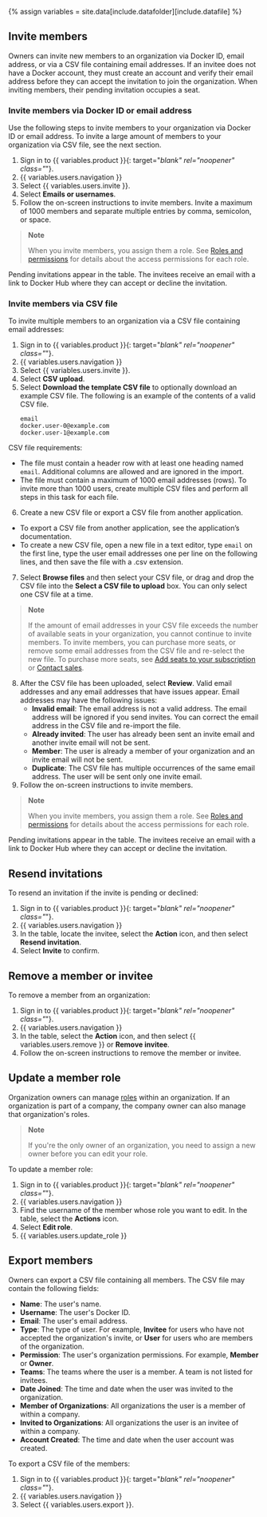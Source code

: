 {% assign variables = site.data[include.datafolder][include.datafile] %}


## Invite members

Owners can invite new members to an organization via Docker ID, email address, or via a CSV file containing email addresses. If an invitee does not have a Docker account, they must create an account and verify their email address before they can accept the invitation to join the organization. When inviting members, their pending invitation occupies a seat.

### Invite members via Docker ID or email address

Use the following steps to invite members to your organization via Docker ID or email address. To invite a large amount of members to your organization via CSV file, see the next section.

1. Sign in to {{ variables.product }}{: target="_blank" rel="noopener" class="_"}.
2. {{ variables.users.navigation }}
3. Select {{ variables.users.invite }}.
4. Select **Emails or usernames**.
5. Follow the on-screen instructions to invite members. Invite a maximum of 1000 members and separate multiple entries by comma, semicolon, or space.

  > **Note**
  >
  >  When you invite members, you assign them a role. See [Roles and permissions](/docker-hub/roles-and-permissions/) for details about the access permissions for each role.

Pending invitations appear in the table. The invitees receive an email with a link to Docker Hub where they can accept or decline the invitation.

### Invite members via CSV file

To invite multiple members to an organization via a CSV file containing email addresses:

1. Sign in to {{ variables.product }}{: target="_blank" rel="noopener" class="_"}.
2. {{ variables.users.navigation }}
3. Select {{  variables.users.invite }}.
4. Select **CSV upload**.
5. Select **Download the template CSV file** to optionally download an example CSV file. The following is an example of the contents of a valid CSV file.
    ```
    email
    docker.user-0@example.com
    docker.user-1@example.com
    ```
  CSV file requirements:
   -  The file must contain a header row with at least one heading named `email`. Additional columns are allowed and are ignored in the import.
   -  The file must contain a maximum of 1000 email addresses (rows). To invite more than 1000 users, create multiple CSV files and perform all steps in this task for each file.
6. Create a new CSV file or export a CSV file from another application.
  - To export a CSV file from another application, see the application’s documentation.
  - To create a new CSV file, open a new file in a text editor, type `email` on the first line, type the user email addresses one per line on the following lines, and then save the file with a .csv extension.
7. Select **Browse files** and then select your CSV file, or drag and drop the CSV file into the **Select a CSV file to upload** box. You can only select one CSV file at a time.
  > **Note**
  >
  > If the amount of email addresses in your CSV file exceeds the number of available seats in your organization, you cannot continue to invite members. To invite members, you can purchase more seats, or remove some email addresses from the CSV file and re-select the new file. To purchase more seats, see [Add seats to your subscription](/subscription/add-seats/) or [Contact sales](https://www.docker.com/pricing/contact-sales/).
8. After the CSV file has been uploaded, select **Review**.
  Valid email addresses and any email addresses that have issues appear.
  Email addresses may have the following issues:
	  - **Invalid email**: The email address is not a valid address. The email address will be ignored if you send invites. You can correct the email address in the CSV file and re-import the file.
	  - **Already invited**: The user has already been sent an invite email and another invite email will not be sent.
	  - **Member**: The user is already a member of your organization and an invite email will not be sent.
	  - **Duplicate**: The CSV file has multiple occurrences of the same email address. The user will be sent only one invite email.
9. Follow the on-screen instructions to invite members.

  > **Note**
  >
  >  When you invite members, you assign them a role. See [Roles and permissions](/docker-hub/roles-and-permissions/) for details about the access permissions for each role.


Pending invitations appear in the table. The invitees receive an email with a link to Docker Hub where they can accept or decline the invitation.

## Resend invitations

To resend an invitation if the invite is pending or declined:

1. Sign in to {{ variables.product }}{: target="_blank" rel="noopener" class="_"}.
2. {{  variables.users.navigation }}
3. In the table, locate the invitee, select the **Action** icon, and then select **Resend invitation**.
4. Select **Invite** to confirm.

## Remove a member or invitee

To remove a member from an organization:

1. Sign in to {{ variables.product }}{: target="_blank" rel="noopener" class="_"}.
2. {{ variables.users.navigation }}
3. In the table, select the **Action** icon, and then select {{   variables.users.remove }} or **Remove invitee**.
4. Follow the on-screen instructions to remove the member or invitee.

## Update a member role

Organization owners can manage [roles](/docker-hub/roles-and-permissions/) within an organization. If an organization is part of a company, the company owner can also manage that organization's roles.

> **Note**
>
> If you're the only owner of an organization, you need to assign a new owner before you can edit your role.

To update a member role:

1. Sign in to {{ variables.product }}{: target="_blank" rel="noopener" class="_"}.
2. {{  variables.users.navigation }}
3. Find the username of the member whose role you want to edit. In the table, select the **Actions** icon.
4. Select **Edit role**.
5. {{  variables.users.update_role }}

## Export members

Owners can export a CSV file containing all members.
The CSV file may contain the following fields:

 * **Name**: The user's name.
 * **Username**: The user's Docker ID.
 * **Email**: The user's email address.
 * **Type**: The type of user. For example, **Invitee** for users who have not accepted the organization's invite, or **User** for users who are members of the organization.
 * **Permission**: The user's organization permissions. For example, **Member** or **Owner**.
 * **Teams**: The teams where the user is a member. A team is not listed for invitees.
 * **Date Joined**: The time and date when the user was invited to the organization.
 * **Member of Organizations**: All organizations the user is a member of within a company.
 * **Invited to Organizations**: All organizations the user is an invitee of within a company.
 * **Account Created**: The time and date when the user account was created.

To export a CSV file of the members:

1. Sign in to {{ variables.product }}{: target="_blank" rel="noopener" class="_"}.
2. {{  variables.users.navigation }}
3. Select {{ variables.users.export }}.
